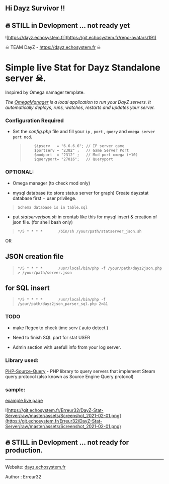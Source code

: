 ## Hi Dayz Survivor !!


## 🔥 STILL in Devlopment ... not ready yet

![https://dayz.echosystem.fr](https://git.echosystem.fr/repo-avatars/191)

☠  TEAM DayZ -  https://dayz.echosystem.fr ☠ 


#   Simple live Stat for Dayz Standalone server ☠.
Inspired by Omega namager template.

*The [OmegaManager](https://cftools.de/) is a local application to run your DayZ servers. It automatically deploys, runs, watches, restarts and updates your server.*



### Configuration Required

 -  Set the *config.php* file and fill your `ip` , `port` , `query` and `omega server port mod`.

    >         $ipserv   = "6.6.6.6"; // IP server game
    >         $portserv = "2302" ;   // Game Server Port
    >         $modport  = "2312" ;   // Mod port omega (+10)
    >         $queryport= "27016";   // Queryport
 

### OPTIONAL:

 - Omega manager (to check mod only) 

 -  mysql database (to store status server for graph) 
     Create dayzstat database first + user privilege.
 >     Schema database is in table.sql

 - put *statserverjson.sh* in crontab like this  for mysql insert & creation of json file. (for shell bash only)
 >     */5 * * * *       /bin/sh /your/path/statserver_json.sh
 OR
 ## JSON creation file
 >     */5 * * * *       /usr/local/bin/php -f /your/path/dayz2json.php > /your/path/server.json
 ## for SQL insert
 >     */5 * * * *       /usr/local/bin/php -f /your/path/dayz2json_parser_sql.php 2>&1


### TODO

 - make Regex to check time serv ( auto detect )
 
 - Need to finish SQL part for stat USER
 
 - Admin section with usefull info from your log server.

 



### Library used:

  [PHP-Source-Query](https://github.com/xPaw/PHP-Source-Query) -     PHP library to query servers that implement Steam query protocol (also known as Source Engine Query protocol) 

 
 

### sample:

 [example live page](https://dayz.echosystem.fr/git-DayZ-server-stat/)
 
![https://git.echosystem.fr/Erreur32/DayZ-Stat-Server/raw/master/assets/Screenshot_2021-02-01.png](https://git.echosystem.fr/Erreur32/DayZ-Stat-Server/raw/master/assets/Screenshot_2021-02-01.png)



## 🔥 STILL in Devlopment ... not ready for production.


-----
Website: [dayz.echosystem.fr](https://dayz.echosystem.fr)

Author : Erreur32
